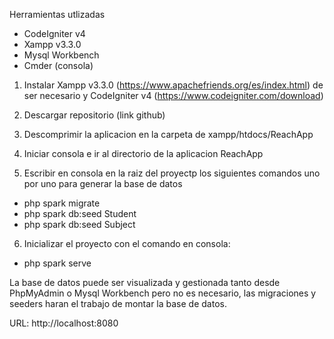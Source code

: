 Herramientas utlizadas

- CodeIgniter v4
- Xampp v3.3.0
- Mysql Workbench
- Cmder (consola)

1. Instalar Xampp v3.3.0 (https://www.apachefriends.org/es/index.html) de ser necesario y CodeIgniter v4 (https://www.codeigniter.com/download)

2. Descargar repositorio (link github)

3. Descomprimir la aplicacion en la carpeta de xampp/htdocs/ReachApp

4. Iniciar consola e ir al directorio de la aplicacion ReachApp

5. Escribir en consola en la raiz del proyectp los siguientes comandos uno por uno para generar la base de datos
  - php spark migrate
  - php spark db:seed Student
  - php spark db:seed Subject

6. Inicializar el proyecto con el comando en consola:
  - php spark serve

La base de datos puede ser visualizada y gestionada tanto desde PhpMyAdmin o Mysql Workbench pero no es necesario, las migraciones y seeders haran el trabajo de montar la base de datos.

URL: http://localhost:8080

